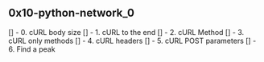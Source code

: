 ## 0x10-python-network\_0
[] - 0. cURL body size
[] - 1. cURL to the end
[] - 2. cURL Method
[] - 3. cURL only methods
[] - 4. cURL headers
[] - 5. cURL POST parameters
[] - 6. Find a peak
